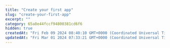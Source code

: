 ```yaml
---
title: "Create your first app"
slug: "create-your-first-app"
excerpt: ""
category: 65a8e44fccf94800381cd6f6
hidden: true
createdAt: "Fri Feb 09 2024 08:40:10 GMT+0000 (Coordinated Universal Time)"
updatedAt: "Fri Mar 01 2024 07:33:21 GMT+0000 (Coordinated Universal Time)"
---
```

